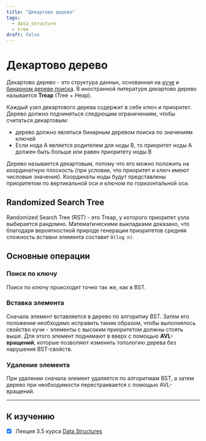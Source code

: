 ```yaml
---
title: "Декартово дерево"
tags:
  - data_structure
  - tree
draft: false
---
```


# Декартово дерево

Декартово дерево - это структура данных, основанная на [куче](heap.md) и [бинарном дереве поиска](binary_search_tree.md).
В иностранной литературе декартово дерево называется **Treap** (Tree + Heap).

Каждый узел декартового дерева содержит в себе ключ и приоритет.
Дерево должно подчиняться следующим ограничениям, чтобы считаться декартовым:
- дерево должно являться бинарным деревом поиска по значениям ключей
- Если нода A является родителем для ноды B, то приоритет ноды A должен быть больше или равен приоритету ноды B

Дерево называется декартовым, потому что его можно положить на координатную плоскость (при условии, что приоритет и ключ имеют числовые значения). 
Координаты ноды будут представлены приоритетом по вертикальной оси и ключом по горизонтальной оси. 

## Randomized Search Tree
Randomized Search Tree (RST) - это Treap, у которого приоритет узла выбирается рандомно.
Математическими выкладками доказано, что благодаря вероятностной природе генерации приоритетов средняя сложность вставки элемента составит `O(log n)`.

## Основные операции
### Поиск по ключу
Поиск по ключу происходит точно так же, как в BST.

### Вставка элемента
Сначала элемент вставляется в дерево по алгоритму BST.
Затем его положение необходимо исправить таким образом, чтобы выполнялось свойство кучи - элементы с высоким приоритетом должны стоять выше.
Для этого элемент поднимают в вверх с помощью **AVL-вращений**, которые позволяют изменить топологию дерева без нарушения BST-свойств.

### Удаление элемента
При удалении сначала элемент удаляется по алгоритмам BST, а затем дерево при необходимости перестраивается с помощью AVL-вращений.

---
## К изучению
- [X] Лекция 3.5 курса [Data Structures](https://stepik.org/course/579/syllabus)
